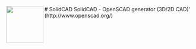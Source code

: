 <img align="left" width="100" height="100" src="docs/logo_solidcad_web.png"> 
# SolidCAD
SolidCAD - OpenSCAD generator (3D/2D CAD)' (http://www.openscad.org/)